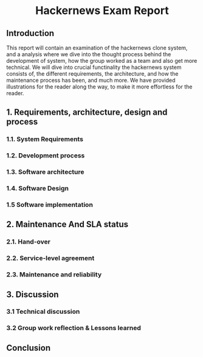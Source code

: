 <h1 align="center"> Hackernews Exam Report </h1>

## Introduction
This report will contain an examination of the hackernews clone system, and a analysis where we dive into the thought process behind the development of system, how the group worked as a team and also get more technical. 
We will dive into crucial functinality the hackernews system consists of, the different requirements, the architecture, and how the maintenance process has been, and much more. We have provided illustrations for the reader along the way, to make it more effortless for the reader.  


## 1. Requirements, architecture, design and process

### 1.1. System Requirements 

### 1.2. Development process

### 1.3. Software architecture 

### 1.4. Software Design 

### 1.5 Software implementation 


## 2. Maintenance And SLA status 

### 2.1. Hand-over

### 2.2. Service-level agreement

### 2.3. Maintenance and reliability


## 3. Discussion

### 3.1 Technical discussion

### 3.2 Group work reflection & Lessons learned


## Conclusion


